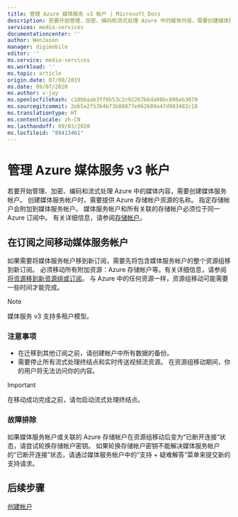 ```yaml
---
title: 管理 Azure 媒体服务 v3 帐户 | Microsoft Docs
description: 若要开始管理、加密、编码和流式处理 Azure 中的媒体内容，需要创建媒体服务帐户。 本文介绍如何管理 Azure 媒体服务 v3 帐户。
services: media-services
documentationcenter: ''
author: WenJason
manager: digimobile
editor: ''
ms.service: media-services
ms.workload: ''
ms.topic: article
origin.date: 07/08/2019
ms.date: 09/07/2020
ms.author: v-jay
ms.openlocfilehash: c18bbaab3ff6b53c2c92267b6da08bc806eb3070
ms.sourcegitcommit: 2eb5a2f53b4b73b88877e962689a47d903482c18
ms.translationtype: HT
ms.contentlocale: zh-CN
ms.lasthandoff: 09/03/2020
ms.locfileid: "89413461"
---
```

# <a name="manage-azure-media-services-v3-accounts"></a>管理 Azure 媒体服务 v3 帐户

若要开始管理、加密、编码和流式处理 Azure 中的媒体内容，需要创建媒体服务帐户。 创建媒体服务帐户时，需要提供 Azure 存储帐户资源的名称。 指定存储帐户会附加到媒体服务帐户。 媒体服务帐户和所有关联的存储帐户必须位于同一 Azure 订阅中。 有关详细信息，请参阅[存储帐户](storage-account-concept.md)。

## <a name="moving-a-media-services-account-between-subscriptions"></a>在订阅之间移动媒体服务帐户 

如果需要将媒体服务帐户移到新订阅，需要先将包含媒体服务帐户的整个资源组移到新订阅。 必须移动所有附加资源：Azure 存储帐户等。有关详细信息，请参阅[将资源移到新资源组或订阅](../../azure-resource-manager/management/move-resource-group-and-subscription.md)。 与 Azure 中的任何资源一样，资源组移动可能需要一些时间才能完成。

> [!NOTE]
> 媒体服务 v3 支持多租户模型。

### <a name="considerations"></a>注意事项

* 在迁移到其他订阅之前，请创建帐户中所有数据的备份。
* 需要停止所有流式处理终结点和实时传送视频流资源。 在资源组移动期间，你的用户将无法访问你的内容。 

> [!IMPORTANT]
> 在移动成功完成之前，请勿启动流式处理终结点。

### <a name="troubleshoot"></a>故障排除 

如果媒体服务帐户或关联的 Azure 存储帐户在资源组移动后变为“已断开连接”状态，请尝试轮换存储帐户密钥。 如果轮换存储帐户密钥不能解决媒体服务帐户的“已断开连接”状态，请通过媒体服务帐户中的“支持 + 疑难解答”菜单来提交新的支持请求。  

## <a name="next-steps"></a>后续步骤

[创建帐户](./create-account-howto.md)
